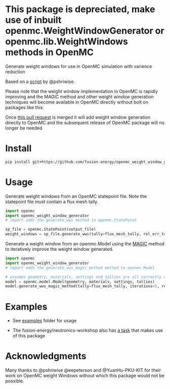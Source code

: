 # This package is depreciated, make use of inbuilt openmc.WeightWindowGenerator or openmc.lib.WeightWindows methods in OpenMC


Generate weight windows for use in OpenMC simulation with varience reduction

Based on a [script](https://github.com/pshriwise/openmc/tree/ww_gen) by @pshriwise.

Please note that the weight window implementation in OpenMC is rapidly improving and the MAGIC method and other weight window generation techniques will become available in OpenMC directly without bolt on packages like this.

Once [this pull request](https://github.com/openmc-dev/openmc/pull/2359) is merged it will add weight window generation directly to OpenMC and the subsequent release of OpenMC package will no longer be needed

# Install

```bash
pip install git+https://github.com/fusion-energy/openmc_weight_window_generator.git
```
# Usage

Generate weight windows from an OpenMC statepoint file. Note the statepoint file must contain a flux mesh tally.
```python
import openmc
import openmc_weight_window_generator
# import adds the generate_wws method to openmc.StatePoint

sp_file = openmc.StatePoint(output_file)
weight_windows = sp_file.generate_wws(tally=flux_mesh_tally, rel_err_tol=0.7)
```

Generate a weight window from an openmc.Model using the [MAGIC]( https://scientific-publications.ukaea.uk/wp-content/uploads/Published/INTERN1.pdf) method to iteratively improve the weight window generated.
```python
import openmc
import openmc_weight_window_generator
# import adds the generate_wws_magic_method method to openmc.Model

# assumes geometry, materials, settings and tallies are all correctly defined.
model = openmc.model.Model(geometry, materials, settings, tallies)
model.generate_wws_magic_method(tally=flux_mesh_tally, iterations=5, rel_err_tol=0.7)
```

# Examples

* See [examples](https://github.com/fusion-energy/openmc_weight_window_generator/tree/master/examples) folder for usage

* The fusion-energy/neutronics-workshop also has [a task](https://github.com/fusion-energy/neutronics-workshop/tree/main/tasks/task_13_variance_reduction) that makes use of this package

# Acknowledgments

Many thanks to @pshriwise @eepeterson and @YuanHu-PKU-KIT for their work on OpenMC weight Windows without which this package would not be possible.
